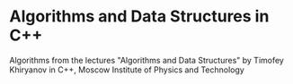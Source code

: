 # Algorithms and Data Structures in С++

Algorithms from the lectures "Algorithms and Data Structures" 
by Timofey Khiryanov in C++, 
Moscow Institute of Physics and Technology

